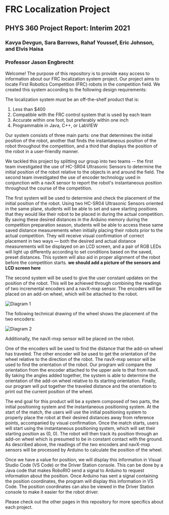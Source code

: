 # FRC Localization Project
## PHYS 360 Project Report: Interim 2021
### Kavya Devgun, Sara Barrows, Rahaf Youssef, Eric Johnson, and Elvis Haisa
### Professor Jason Engbrecht

Welcome! The purpose of this repository is to provide easy access to information about our FRC localization system project. Our project aims to locate First Robotics Competition (FRC) robots in the competition field. We created this system according to the following design requirements:

The localization system must be an off-the-shelf product that is:
1. Less than $400
2. Compatible with the FRC control system that is used by each team
3. Accurate within one foot, but preferably within one inch
4. Programmable in Java, C++, or LabVIEW

Our system consists of three main parts: one that determines the initial position of the robot, another that finds the instantaneous position of the robot throughout the competition, and a third that displays the position of the robot in a user-friendly manner.

We tackled this project by splitting our group into two teams -- the first team investigated the use of HC-SR04 Ultrasonic Sensors to determine the initial position of the robot relative to the objects in and around the field. The second team investigated the use of encoder technology used in conjunction with a navX sensor to report the robot's instantaneous position throughout the course of the competition. 

The first system will be used to determine and check the placement of the initial position of the robot. Using two HC-SR04 Ultrasonic Sensors oriented in the same plane, students will be able to set and save starting positions that they would like their robot to be placed in during the actual competition. By saving these desired distances in the Arduino memory during the competition preparation season, students will be able to access these same saved distance measurements when initially placing their robots prior to the actual competition. They will receive visual confirmation of correct placement in two ways — both the desired and actual distance measurements will be displayed on an LCD screen, and a pair of RGB LEDs will light up differently according to set conditions based on the saved, preset distances. This system will also aid in proper alignment of the robot before the competition starts. **we should add a picture of the sensors and LCD screen here**

The second system will be used to give the user constant updates on the position of the robot. This will be achieved through combining the readings of two incremental encoders and a navX-mxp sensor. The encoders will be placed on an add-on wheel, which will be attached to the robot.

![Diagram 1](https://i.imgur.com/NkYWwsZ.png)

The following technical drawing of the wheel shows the placement of the two encoders:

![Diagram 2](https://i.imgur.com/9mRG25O.png) 

Additionally, the navX-mxp sensor will be placed on the robot.

One of the encoders will be used to find the distance that the add-on wheel has traveled. The other encoder will be used to get the orientation of the wheel relative to the direction of the robot. The navX-mxp sensor will be used to find the orientation of the robot. Our program will compare the orientation from the encoder attached to the upper axle to that from navX. By taking the angles added together, the system is able to determine the orientation of the add-on wheel relative to its starting orientation. Finally, our program will put together the traveled distance and the orientation to print out the current position of the wheel.

The end goal for this product will be a system composed of two parts, the initial positioning system and the instantaneous positioning system. At the start of the match, the users will use the initial positioning system to properly place the robot at their desired distances away from reference points, accompanied by visual confirmation. Once the match starts, users will start using the instantaneous positioning system, which will set their starting position as (0, 0). The robot will then track its position through an add-on wheel which is presumed to be in constant contact with the ground. As described above, the readings of the two encoders and navX-mxp sensors will be processed by Arduino to calculate the position of the wheel. 

Once we have a value for position, we will display this information in Visual Studio Code (VS Code) or the Driver Station console. This can be done by a Java code that makes RoboRIO send a signal to Arduino to request information about the position. Once Arduino has sent a signal containing the position coordinates, the program will display this information in VS Code. The position coordinates can also be viewed in the Driver Station console to make it easier for the robot driver. 

Please check out the other pages in this repository for more specifics about each project.
